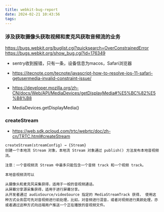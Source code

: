 ```yaml
---
title: webkit-bug-report
date: 2024-02-21 10:43:56
tags:
---
```


### 涉及获取摄像头获取视频和麦克风获取音频流的业务
https://bugs.webkit.org/buglist.cgi?quicksearch=OverConstrainedError
https://bugs.webkit.org/show_bug.cgi?id=176349
- sentry收到报错，只有一条，设备信息为macos，Safari浏览器

- https://itecnote.com/tecnote/javascript-how-to-resolve-ios-11-safari-getusermedia-invalid-constraint-issue/

- https://developer.mozilla.org/zh-CN/docs/Web/API/MediaDevices/getDisplayMedia#%E5%BC%82%E5%B8%B8
- MediaDevices.getDisplayMedia()


### createStream
- https://web.sdk.qcloud.com/trtc/webrtc/doc/zh-cn/TRTC.html#createStream
```
createStream(streamConfig) → {Stream}
创建一个本地流 Stream 对象，本地流 Stream 对象通过 publish() 方法发布本地音视频流。

注意：一个音视频流 Stream 中最多只能包含一个音频 track 和一个视频 track。

本地音视频流可以

从摄像头和麦克风采集获得，适用于一般的音视频通话。
从屏幕分享源采集获得，适用于进行屏幕分享。
从开发者通过 audioSource/videoSource 指定的 MediaStreamTrack 获得， 使用这种方式业务层可先对音视频进行前处理，比如，对音频进行混音，或者对视频进行美颜处理，亦或者通过这种方式向远端用户推送一个正在播放的音视频文件。

```